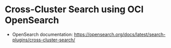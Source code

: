 # Cross-Cluster Search using OCI OpenSearch

- OpenSearch documentation: https://opensearch.org/docs/latest/search-plugins/cross-cluster-search/

